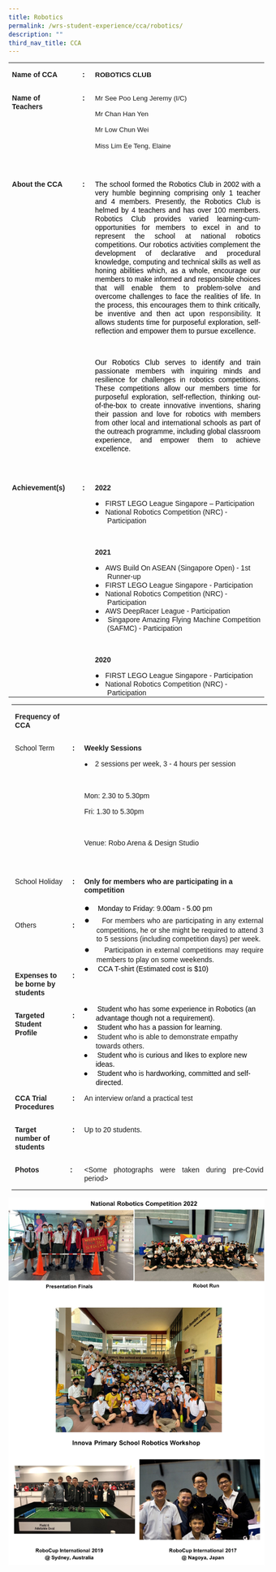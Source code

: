 ```yaml
---
title: Robotics
permalink: /wrs-student-experience/cca/robotics/
description: ""
third_nav_title: CCA
---
```

<table style="margin-left:-.25pt;border-collapse:collapse;mso-table-layout-alt:fixed;
 mso-padding-alt:0in 5.4pt 0in 5.4pt" width="606" cellpadding="0" cellspacing="0" border="0" class="MsoNormalTable"><tbody><tr style="mso-yfti-irow:0;mso-yfti-firstrow:yes"><td style="width:94.5pt;padding:0in 5.4pt 0in 5.4pt" valign="top" width="126"><p class="MsoNormal"><b style="mso-bidi-font-weight:normal"><span style="font-family:&quot;Arial&quot;,sans-serif;mso-fareast-font-family:Arial">Name of CCA</span></b></p></td><td style="width:.25in;padding:0in 5.4pt 0in 5.4pt" valign="top" width="24"><p style="text-align:center" align="center" class="MsoNormal"><b style="mso-bidi-font-weight:normal"><span style="font-family:&quot;Arial&quot;,sans-serif;
  mso-fareast-font-family:Arial">:</span></b></p></td><td style="width:4.75in;padding:0in 5.4pt 0in 5.4pt" valign="top" width="456"><p style="tab-stops:113.45pt" class="MsoNormal"><b style="mso-bidi-font-weight:
  normal"><span style="font-size:10.0pt;line-height:115%;font-family:&quot;Arial&quot;,sans-serif;
  mso-fareast-font-family:Arial">ROBOTICS CLUB</span></b></p></td></tr><tr style="mso-yfti-irow:1"><td style="width:94.5pt;padding:0in 5.4pt 0in 5.4pt" valign="top" width="126"><p class="MsoNormal"><b style="mso-bidi-font-weight:normal"><span style="font-family:&quot;Arial&quot;,sans-serif;mso-fareast-font-family:Arial">Name of Teachers</span></b></p></td><td style="width:.25in;padding:0in 5.4pt 0in 5.4pt" valign="top" width="24"><p style="text-align:center" align="center" class="MsoNormal"><b style="mso-bidi-font-weight:normal"><span style="font-family:&quot;Arial&quot;,sans-serif;
  mso-fareast-font-family:Arial">:</span></b></p></td><td style="width:4.75in;padding:0in 5.4pt 0in 5.4pt" valign="top" width="456"><p class="MsoNormal"><span style="font-size:10.0pt;line-height:115%;font-family:
  &quot;Arial&quot;,sans-serif;mso-fareast-font-family:Arial">Mr See Poo Leng Jeremy (I/C)</span></p><p class="MsoNormal"><span style="font-size:10.0pt;line-height:115%;font-family:
  &quot;Arial&quot;,sans-serif;mso-fareast-font-family:Arial">Mr Chan Han Yen</span></p><p class="MsoNormal"><span style="font-size:10.0pt;line-height:115%;font-family:
  &quot;Arial&quot;,sans-serif;mso-fareast-font-family:Arial">Mr Low Chun Wei</span></p><p class="MsoNormal"><span style="font-size:10.0pt;line-height:115%;font-family:
  &quot;Arial&quot;,sans-serif;mso-fareast-font-family:Arial">Miss Lim Ee Teng, Elaine</span><span style="font-size:8.0pt;line-height:115%;font-family:&quot;Arial&quot;,sans-serif;
  mso-fareast-font-family:Arial"></span></p><p class="MsoNormal"><span style="font-size:10.0pt;line-height:115%;font-family:
  &quot;Arial&quot;,sans-serif;mso-fareast-font-family:Arial">&nbsp;</span></p></td></tr><tr style="mso-yfti-irow:2"><td style="width:94.5pt;padding:0in 5.4pt 0in 5.4pt" valign="top" width="126"><p class="MsoNormal"><b style="mso-bidi-font-weight:normal"><span style="font-family:&quot;Arial&quot;,sans-serif;mso-fareast-font-family:Arial">About the CCA</span></b></p></td><td style="width:.25in;padding:0in 5.4pt 0in 5.4pt" valign="top" width="24"><p style="text-align:center" align="center" class="MsoNormal"><b style="mso-bidi-font-weight:normal"><span style="font-family:&quot;Arial&quot;,sans-serif;
  mso-fareast-font-family:Arial">:</span></b></p></td><td style="width:4.75in;padding:0in 5.4pt 0in 5.4pt" valign="top" width="456"><p style="text-align:justify;border:none;mso-padding-alt:
  31.0pt 31.0pt 31.0pt 31.0pt;mso-border-shadow:yes" class="MsoNormal"><span style="font-family:
  &quot;Arial&quot;,sans-serif;mso-fareast-font-family:Arial;color:black">The school formed the Robotics Club in 2002 with a very humble beginning comprising only 1 teacher and 4 members. Presently, the Robotics Club is helmed by </span><span style="font-family:&quot;Arial&quot;,sans-serif;mso-fareast-font-family:Arial">4<span style="color:black"> teachers and has over 1</span>00<span style="color:black"> members.</span> <span style="color:black">Robotics Club provides varied learning-cum-opportunities for members to excel in and to represent the school at national robotics competitions. Our robotics activities complement the development of declarative and procedural knowledge, computing and technical skills as well as honing abilities which, as a whole, encourage our members to make informed and responsible choices that will enable them to problem-solve and overcome challenges to face the realities of life. In the process, this encourages them to think critically, be inventive and then act upon </span>responsibility<span style="color:black">. It allows students time for purposeful exploration, self-reflection and empower them to pursue excellence.</span></span></p><p style="text-align:justify;border:none;mso-padding-alt:
  31.0pt 31.0pt 31.0pt 31.0pt;mso-border-shadow:yes" class="MsoNormal"><span style="font-family:
  &quot;Arial&quot;,sans-serif;mso-fareast-font-family:Arial;color:black">&nbsp;</span></p><p style="text-align:justify;border:none;mso-padding-alt:
  31.0pt 31.0pt 31.0pt 31.0pt;mso-border-shadow:yes" class="MsoNormal"><span style="font-family:
  &quot;Arial&quot;,sans-serif;mso-fareast-font-family:Arial;color:black">Our Robotics Club serves to identify and train passionate members with inquiring minds and resilience for challenges in robotics competitions. These competitions allow our members time for purposeful exploration, self-reflection, thinking out-of-the-box to create innovative inventions, sharing their passion and love for robotics with members from other local and international schools as part of the outreach programme, including global classroom experience, and empower them to achieve excellence.</span></p><p style="text-align:justify" class="MsoNormal"><span style="font-size:10.0pt;
  line-height:115%;font-family:&quot;Arial&quot;,sans-serif;mso-fareast-font-family:Arial">&nbsp;</span></p></td></tr><tr style="mso-yfti-irow:3;mso-yfti-lastrow:yes"><td style="width:94.5pt;padding:0in 5.4pt 0in 5.4pt" valign="top" width="126"><p class="MsoNormal"><b style="mso-bidi-font-weight:normal"><span style="font-family:&quot;Arial&quot;,sans-serif;mso-fareast-font-family:Arial">Achievement(s)</span></b></p></td><td style="width:.25in;padding:0in 5.4pt 0in 5.4pt" valign="top" width="24"><p style="text-align:center" align="center" class="MsoNormal"><b style="mso-bidi-font-weight:normal"><span style="font-family:&quot;Arial&quot;,sans-serif;
  mso-fareast-font-family:Arial">:</span></b></p></td><td style="width:4.75in;padding:0in 5.4pt 0in 5.4pt" valign="top" width="456"><p style="border:none;mso-padding-alt:31.0pt 31.0pt 31.0pt 31.0pt;
  mso-border-shadow:yes" class="MsoNormal"><b style="mso-bidi-font-weight:normal"><span style="font-family:&quot;Arial&quot;,sans-serif;mso-fareast-font-family:Arial">2022</span></b></p><p style="margin-top:0in;margin-right:0in;margin-bottom:0in;
  margin-left:.25in;text-indent:-.25in;line-height:normal;mso-list:l0 level1 lfo1;
  border:none;mso-padding-alt:31.0pt 31.0pt 31.0pt 31.0pt;mso-border-shadow:
  yes" class="MsoNormal"><span style="font-family:&quot;Arial&quot;,sans-serif;
  mso-fareast-font-family:Arial"><span style="mso-list:Ignore">●<span style="font:7.0pt &quot;Times New Roman&quot;">&nbsp;&nbsp;&nbsp;&nbsp; </span></span></span><span style="font-family:&quot;Arial&quot;,sans-serif;mso-fareast-font-family:Arial">FIRST LEGO League Singapore – Participation</span></p><p style="margin-top:0in;margin-right:0in;margin-bottom:0in;
  margin-left:.25in;text-indent:-.25in;line-height:normal;mso-list:l0 level1 lfo1;
  border:none;mso-padding-alt:31.0pt 31.0pt 31.0pt 31.0pt;mso-border-shadow:
  yes" class="MsoNormal"><span style="font-family:&quot;Arial&quot;,sans-serif;
  mso-fareast-font-family:Arial"><span style="mso-list:Ignore">●<span style="font:7.0pt &quot;Times New Roman&quot;">&nbsp;&nbsp;&nbsp;&nbsp; </span></span></span><span style="font-family:&quot;Arial&quot;,sans-serif;mso-fareast-font-family:Arial">National Robotics Competition (NRC) - Participation</span></p><p style="border:none;mso-padding-alt:31.0pt 31.0pt 31.0pt 31.0pt;
  mso-border-shadow:yes" class="MsoNormal"><span style="font-family:&quot;Arial&quot;,sans-serif;
  mso-fareast-font-family:Arial">&nbsp;</span></p><p style="border:none;mso-padding-alt:31.0pt 31.0pt 31.0pt 31.0pt;
  mso-border-shadow:yes" class="MsoNormal"><b style="mso-bidi-font-weight:normal"><span style="font-family:&quot;Arial&quot;,sans-serif;mso-fareast-font-family:Arial">2021</span></b></p><p style="margin-top:0in;margin-right:0in;margin-bottom:0in;
  margin-left:.25in;text-indent:-.25in;line-height:normal;mso-list:l0 level1 lfo1;
  border:none;mso-padding-alt:31.0pt 31.0pt 31.0pt 31.0pt;mso-border-shadow:
  yes" class="MsoNormal"><span style="font-family:&quot;Arial&quot;,sans-serif;
  mso-fareast-font-family:Arial"><span style="mso-list:Ignore">●<span style="font:7.0pt &quot;Times New Roman&quot;">&nbsp;&nbsp;&nbsp;&nbsp; </span></span></span><span style="font-family:&quot;Arial&quot;,sans-serif;mso-fareast-font-family:Arial">AWS Build On ASEAN (Singapore Open) - 1st Runner-up</span></p><p style="margin-top:0in;margin-right:0in;margin-bottom:0in;
  margin-left:.25in;text-indent:-.25in;line-height:normal;mso-list:l0 level1 lfo1;
  border:none;mso-padding-alt:31.0pt 31.0pt 31.0pt 31.0pt;mso-border-shadow:
  yes" class="MsoNormal"><span style="font-family:&quot;Arial&quot;,sans-serif;
  mso-fareast-font-family:Arial"><span style="mso-list:Ignore">●<span style="font:7.0pt &quot;Times New Roman&quot;">&nbsp;&nbsp;&nbsp;&nbsp; </span></span></span><span style="font-family:&quot;Arial&quot;,sans-serif;mso-fareast-font-family:Arial">FIRST LEGO League Singapore - Participation</span></p><p style="margin-top:0in;margin-right:0in;margin-bottom:0in;
  margin-left:.25in;text-indent:-.25in;line-height:normal;mso-list:l0 level1 lfo1;
  border:none;mso-padding-alt:31.0pt 31.0pt 31.0pt 31.0pt;mso-border-shadow:
  yes" class="MsoNormal"><span style="font-family:&quot;Arial&quot;,sans-serif;
  mso-fareast-font-family:Arial"><span style="mso-list:Ignore">●<span style="font:7.0pt &quot;Times New Roman&quot;">&nbsp;&nbsp;&nbsp;&nbsp; </span></span></span><span style="font-family:&quot;Arial&quot;,sans-serif;mso-fareast-font-family:Arial">National Robotics Competition (NRC) - Participation</span></p><p style="margin-top:0in;margin-right:0in;margin-bottom:0in;
  margin-left:.25in;text-indent:-.25in;line-height:normal;mso-list:l0 level1 lfo1;
  border:none;mso-padding-alt:31.0pt 31.0pt 31.0pt 31.0pt;mso-border-shadow:
  yes" class="MsoNormal"><span style="font-family:&quot;Arial&quot;,sans-serif;
  mso-fareast-font-family:Arial"><span style="mso-list:Ignore">●<span style="font:7.0pt &quot;Times New Roman&quot;">&nbsp;&nbsp;&nbsp;&nbsp; </span></span></span><span style="font-family:&quot;Arial&quot;,sans-serif;mso-fareast-font-family:Arial">AWS DeepRacer League - Participation</span></p><p style="margin-top:0in;margin-right:0in;margin-bottom:0in;
  margin-left:.25in;text-align:justify;text-indent:-.25in;line-height:normal;
  mso-list:l0 level1 lfo1;border:none;mso-padding-alt:31.0pt 31.0pt 31.0pt 31.0pt;
  mso-border-shadow:yes" class="MsoNormal"><span style="font-family:&quot;Arial&quot;,sans-serif;
  mso-fareast-font-family:Arial"><span style="mso-list:Ignore">●<span style="font:7.0pt &quot;Times New Roman&quot;">&nbsp;&nbsp;&nbsp;&nbsp; </span></span></span><span style="font-family:&quot;Arial&quot;,sans-serif;mso-fareast-font-family:Arial">Singapore Amazing Flying Machine Competition (SAFMC) - Participation</span></p><p style="border:none;mso-padding-alt:31.0pt 31.0pt 31.0pt 31.0pt;
  mso-border-shadow:yes" class="MsoNormal"><span style="font-family:&quot;Arial&quot;,sans-serif;
  mso-fareast-font-family:Arial">&nbsp;</span></p><p class="MsoNormal"><b style="mso-bidi-font-weight:normal"><span style="font-family:&quot;Arial&quot;,sans-serif;mso-fareast-font-family:Arial">2020</span></b></p><p style="margin-top:0in;margin-right:0in;margin-bottom:0in;
  margin-left:.25in;text-indent:-.25in;line-height:normal;mso-list:l1 level1 lfo2;
  border:none;mso-padding-alt:31.0pt 31.0pt 31.0pt 31.0pt;mso-border-shadow:
  yes" class="MsoNormal"><span style="font-family:&quot;Arial&quot;,sans-serif;
  mso-fareast-font-family:Arial"><span style="mso-list:Ignore">●<span style="font:7.0pt &quot;Times New Roman&quot;">&nbsp;&nbsp;&nbsp;&nbsp; </span></span></span><span style="font-family:&quot;Arial&quot;,sans-serif;mso-fareast-font-family:Arial">FIRST LEGO League Singapore - Participation</span></p><p style="margin-top:0in;margin-right:0in;margin-bottom:0in;
  margin-left:.25in;text-indent:-.25in;line-height:normal;mso-list:l1 level1 lfo2;
  border:none;mso-padding-alt:31.0pt 31.0pt 31.0pt 31.0pt;mso-border-shadow:
  yes" class="MsoNormal"><span style="font-family:&quot;Arial&quot;,sans-serif;
  mso-fareast-font-family:Arial"><span style="mso-list:Ignore">●<span style="font:7.0pt &quot;Times New Roman&quot;">&nbsp;&nbsp;&nbsp;&nbsp; </span></span></span><span style="font-family:&quot;Arial&quot;,sans-serif;mso-fareast-font-family:Arial">National Robotics Competition (NRC) - Participation</span></p></td></tr></tbody></table>
<table style="margin-left:4.25pt;border-collapse:collapse;mso-table-layout-alt:fixed;
 mso-padding-alt:0in 5.4pt 0in 5.4pt" width="594" cellpadding="0" cellspacing="0" border="0" class="MsoNormalTable"><tbody><tr style="mso-yfti-irow:0;mso-yfti-firstrow:yes"><td style="width:76.75pt;padding:0in 5.4pt 0in 5.4pt" valign="top" width="102"><p class="MsoNormal"><b style="mso-bidi-font-weight:normal"><span style="font-family:&quot;Arial&quot;,sans-serif;mso-fareast-font-family:Arial">Frequency of CCA</span></b><span style="font-family:&quot;Arial&quot;,sans-serif;mso-fareast-font-family:
  Arial"></span></p></td><td style="width:13.5pt;padding:0in 5.4pt 0in 5.4pt" valign="top" width="18"><p style="text-align:center" align="center" class="MsoNormal"><span style="font-family:&quot;Arial&quot;,sans-serif;mso-fareast-font-family:Arial">&nbsp;</span></p></td><td style="width:355.25pt;padding:0in 5.4pt 0in 5.4pt" valign="top" width="474"><p class="MsoNormal"><span style="font-family:&quot;Arial&quot;,sans-serif;mso-fareast-font-family:
  Arial;color:#0070C0">&nbsp;</span></p></td></tr><tr style="mso-yfti-irow:1"><td style="width:76.75pt;padding:0in 5.4pt 0in 5.4pt" valign="top" width="102"><p class="MsoNormal"><span style="font-family:&quot;Arial&quot;,sans-serif;mso-fareast-font-family:
  Arial">School Term</span></p></td><td style="width:13.5pt;padding:0in 5.4pt 0in 5.4pt" valign="top" width="18"><p style="text-align:center" align="center" class="MsoNormal"><b style="mso-bidi-font-weight:normal"><span style="font-family:&quot;Arial&quot;,sans-serif;
  mso-fareast-font-family:Arial">:</span></b></p></td><td style="width:355.25pt;padding:0in 5.4pt 0in 5.4pt" valign="top" width="474"><p class="MsoNormal"><b style="mso-bidi-font-weight:normal"><span style="font-family:&quot;Arial&quot;,sans-serif;mso-fareast-font-family:Arial">Weekly Sessions</span></b><span style="font-family:&quot;Arial&quot;,sans-serif;mso-fareast-font-family:
  Arial"></span></p><p style="margin-top:0in;margin-right:0in;margin-bottom:0in;
  margin-left:13.5pt;text-indent:-13.5pt;line-height:normal;mso-list:l1 level1 lfo3" class="MsoNormal"><span style="font-size:9.0pt;font-family:&quot;Noto Sans&quot;,sans-serif;mso-fareast-font-family:
  &quot;Noto Sans&quot;"><span style="mso-list:Ignore">●<span style="font:7.0pt &quot;Times New Roman&quot;">&nbsp;&nbsp;&nbsp;&nbsp;&nbsp; </span></span></span><span style="font-family:&quot;Arial&quot;,sans-serif;
  mso-fareast-font-family:Arial">2 sessions per week, 3 - 4 hours per session<span style="mso-spacerun:yes">&nbsp;&nbsp;</span></span></p><p class="MsoNormal"><span style="font-family:&quot;Arial&quot;,sans-serif;mso-fareast-font-family:
  Arial">&nbsp;</span></p><p class="MsoNormal"><span style="font-family:&quot;Arial&quot;,sans-serif;mso-fareast-font-family:
  Arial">Mon: 2.30 to 5.30pm</span></p><p class="MsoNormal"><span style="font-family:&quot;Arial&quot;,sans-serif;mso-fareast-font-family:
  Arial">Fri: 1.30 to 5.30pm</span></p><p class="MsoNormal"><span style="font-family:&quot;Arial&quot;,sans-serif;mso-fareast-font-family:
  Arial">&nbsp;</span></p><p class="MsoNormal"><span style="font-family:&quot;Arial&quot;,sans-serif;mso-fareast-font-family:
  Arial">Venue: Robo Arena &amp; Design Studio</span></p><p style="border:none;mso-padding-alt:31.0pt 31.0pt 31.0pt 31.0pt;
  mso-border-shadow:yes" class="MsoNormal"><span style="font-family:&quot;Arial&quot;,sans-serif;
  mso-fareast-font-family:Arial">&nbsp;</span></p></td></tr><tr style="mso-yfti-irow:2"><td style="width:76.75pt;padding:0in 5.4pt 0in 5.4pt" valign="top" width="102"><p class="MsoNormal"><span style="font-family:&quot;Arial&quot;,sans-serif;mso-fareast-font-family:
  Arial">School Holiday</span></p></td><td style="width:13.5pt;padding:0in 5.4pt 0in 5.4pt" valign="top" width="18"><p style="text-align:center" align="center" class="MsoNormal"><b style="mso-bidi-font-weight:normal"><span style="font-family:&quot;Arial&quot;,sans-serif;
  mso-fareast-font-family:Arial">:</span></b></p></td><td style="width:355.25pt;padding:0in 5.4pt 0in 5.4pt" valign="top" width="474"><p class="MsoNormal"><b style="mso-bidi-font-weight:normal"><span style="font-family:&quot;Arial&quot;,sans-serif;mso-fareast-font-family:Arial">Only for members who are participating in a competition</span></b><u><span style="font-family:&quot;Arial&quot;,sans-serif;mso-fareast-font-family:Arial"></span></u><span style="font-family:&quot;Arial&quot;,sans-serif;mso-fareast-font-family:Arial"></span></p><p style="margin-top:0in;margin-right:0in;margin-bottom:0in;
  margin-left:.25in;text-indent:-.25in;line-height:normal;mso-list:l3 level1 lfo4;
  border:none;mso-padding-alt:31.0pt 31.0pt 31.0pt 31.0pt;mso-border-shadow:
  yes" class="MsoNormal"><span style="font-size:13.0pt;font-family:&quot;Noto Sans&quot;,sans-serif;
  mso-fareast-font-family:&quot;Noto Sans&quot;;color:black"><span style="mso-list:Ignore">●<span style="font:7.0pt &quot;Times New Roman&quot;">&nbsp;&nbsp;&nbsp;&nbsp;&nbsp;&nbsp; </span></span></span><span style="font-family:&quot;Arial&quot;,sans-serif;mso-fareast-font-family:Arial;
  color:black">Monday to Friday: </span><span style="font-family:&quot;Arial&quot;,sans-serif;
  mso-fareast-font-family:Arial">9<span style="color:black">.00am - 5.00 p</span>m<span style="color:black"></span></span></p></td></tr><tr style="mso-yfti-irow:3"><td style="width:76.75pt;padding:0in 5.4pt 0in 5.4pt" valign="top" width="102"><p class="MsoNormal"><span style="font-family:&quot;Arial&quot;,sans-serif;mso-fareast-font-family:
  Arial">Others</span></p></td><td style="width:13.5pt;padding:0in 5.4pt 0in 5.4pt" valign="top" width="18"><p style="text-align:center" align="center" class="MsoNormal"><b style="mso-bidi-font-weight:normal"><span style="font-family:&quot;Arial&quot;,sans-serif;
  mso-fareast-font-family:Arial">:</span></b></p></td><td style="width:355.25pt;padding:0in 5.4pt 0in 5.4pt" valign="top" width="474"><p style="margin-top:0in;margin-right:0in;margin-bottom:0in;
  margin-left:.25in;text-align:justify;text-indent:-.25in;line-height:normal;
  mso-list:l3 level1 lfo4" class="MsoNormal"><span style="font-size:13.0pt;
  font-family:&quot;Noto Sans&quot;,sans-serif;mso-fareast-font-family:&quot;Noto Sans&quot;"><span style="mso-list:Ignore">●<span style="font:7.0pt &quot;Times New Roman&quot;">&nbsp;&nbsp;&nbsp;&nbsp;&nbsp;&nbsp; </span></span></span><span style="font-family:&quot;Arial&quot;,sans-serif;
  mso-fareast-font-family:Arial">For members who are participating in any external competitions, he or she might be required to attend 3 to 5 sessions (including competition days) per week.</span></p><p style="margin-top:0in;margin-right:0in;margin-bottom:0in;
  margin-left:.25in;text-align:justify;text-indent:-.25in;line-height:normal;
  mso-list:l3 level1 lfo4" class="MsoNormal"><span style="font-size:13.0pt;
  font-family:&quot;Noto Sans&quot;,sans-serif;mso-fareast-font-family:&quot;Noto Sans&quot;"><span style="mso-list:Ignore">●<span style="font:7.0pt &quot;Times New Roman&quot;">&nbsp;&nbsp;&nbsp;&nbsp;&nbsp;&nbsp; </span></span></span><span style="font-family:&quot;Arial&quot;,sans-serif;
  mso-fareast-font-family:Arial">Participation in external competitions may require members to play on some weekends.</span></p></td></tr><tr style="mso-yfti-irow:4"><td style="width:76.75pt;padding:0in 5.4pt 0in 5.4pt" valign="top" width="102"><p class="MsoNormal"><b style="mso-bidi-font-weight:normal"><span style="font-family:&quot;Arial&quot;,sans-serif;mso-fareast-font-family:Arial">Expenses to be borne by students</span></b></p></td><td style="width:13.5pt;padding:0in 5.4pt 0in 5.4pt" valign="top" width="18"><p style="text-align:center" align="center" class="MsoNormal"><b style="mso-bidi-font-weight:normal"><span style="font-family:&quot;Arial&quot;,sans-serif;
  mso-fareast-font-family:Arial">:</span></b></p><p style="text-align:center" align="center" class="MsoNormal"><b style="mso-bidi-font-weight:normal"><span style="font-family:&quot;Arial&quot;,sans-serif;
  mso-fareast-font-family:Arial">&nbsp;</span></b></p></td><td style="width:355.25pt;padding:0in 5.4pt 0in 5.4pt" valign="top" width="474"><p style="margin-top:0in;margin-right:0in;margin-bottom:0in;
  margin-left:17.85pt;text-indent:-17.85pt;line-height:normal;mso-list:l2 level1 lfo1;
  border:none;mso-padding-alt:31.0pt 31.0pt 31.0pt 31.0pt;mso-border-shadow:
  yes" class="MsoNormal"><span style="font-family:&quot;Noto Sans&quot;,sans-serif;
  mso-fareast-font-family:&quot;Noto Sans&quot;;color:black"><span style="mso-list:Ignore">●<span style="font:7.0pt &quot;Times New Roman&quot;">&nbsp;&nbsp;&nbsp;&nbsp;&nbsp;&nbsp;&nbsp; </span></span></span><span style="font-family:&quot;Arial&quot;,sans-serif;
  mso-fareast-font-family:Arial;color:black">CCA T-shirt (Estimated cost is $10)</span></p></td></tr><tr style="mso-yfti-irow:5"><td style="width:76.75pt;padding:0in 5.4pt 0in 5.4pt" valign="top" width="102"><p class="MsoNormal"><b style="mso-bidi-font-weight:normal"><span style="font-family:&quot;Arial&quot;,sans-serif;mso-fareast-font-family:Arial">Targeted Student Profile</span></b></p><p class="MsoNormal"><b style="mso-bidi-font-weight:normal"><span style="font-family:&quot;Arial&quot;,sans-serif;mso-fareast-font-family:Arial">&nbsp;</span></b></p></td><td style="width:13.5pt;padding:0in 5.4pt 0in 5.4pt" valign="top" width="18"><p style="text-align:center" align="center" class="MsoNormal"><b style="mso-bidi-font-weight:normal"><span style="font-family:&quot;Arial&quot;,sans-serif;
  mso-fareast-font-family:Arial">:</span></b></p><p style="text-align:center" align="center" class="MsoNormal"><b style="mso-bidi-font-weight:normal"><span style="font-family:&quot;Arial&quot;,sans-serif;
  mso-fareast-font-family:Arial">&nbsp;</span></b></p></td><td style="width:355.25pt;padding:0in 5.4pt 0in 5.4pt" valign="top" width="474"><p style="margin-top:0in;margin-right:0in;margin-bottom:0in;
  margin-left:17.0pt;text-indent:-.25in;line-height:normal;mso-list:l0 level1 lfo2;
  border:none;mso-padding-alt:31.0pt 31.0pt 31.0pt 31.0pt;mso-border-shadow:
  yes" class="MsoNormal"><span style="font-family:&quot;Noto Sans&quot;,sans-serif;
  mso-fareast-font-family:&quot;Noto Sans&quot;;color:black"><span style="mso-list:Ignore">●<span style="font:7.0pt &quot;Times New Roman&quot;">&nbsp;&nbsp;&nbsp;&nbsp;&nbsp;&nbsp;&nbsp; </span></span></span><span style="font-family:&quot;Arial&quot;,sans-serif;
  mso-fareast-font-family:Arial;color:black">Student who ha</span><span style="font-family:&quot;Arial&quot;,sans-serif;mso-fareast-font-family:Arial">s <span style="color:black">some experience in Robotics (an advantage though not a requirement).</span></span></p><p style="margin-top:0in;margin-right:0in;margin-bottom:0in;
  margin-left:17.0pt;text-indent:-.25in;line-height:normal;mso-list:l0 level1 lfo2;
  border:none;mso-padding-alt:31.0pt 31.0pt 31.0pt 31.0pt;mso-border-shadow:
  yes" class="MsoNormal"><span style="font-family:&quot;Noto Sans&quot;,sans-serif;
  mso-fareast-font-family:&quot;Noto Sans&quot;;color:black"><span style="mso-list:Ignore">●<span style="font:7.0pt &quot;Times New Roman&quot;">&nbsp;&nbsp;&nbsp;&nbsp;&nbsp;&nbsp;&nbsp; </span></span></span><span style="font-family:&quot;Arial&quot;,sans-serif;
  mso-fareast-font-family:Arial;color:black">Student who h</span><span style="font-family:&quot;Arial&quot;,sans-serif;mso-fareast-font-family:Arial">as <span style="color:black">a passion for learning.</span></span></p><p style="margin-top:0in;margin-right:0in;margin-bottom:0in;
  margin-left:17.0pt;text-indent:-.25in;line-height:normal;mso-list:l0 level1 lfo2;
  border:none;mso-padding-alt:31.0pt 31.0pt 31.0pt 31.0pt;mso-border-shadow:
  yes" class="MsoNormal"><span style="font-family:&quot;Noto Sans&quot;,sans-serif;
  mso-fareast-font-family:&quot;Noto Sans&quot;;color:black"><span style="mso-list:Ignore">●<span style="font:7.0pt &quot;Times New Roman&quot;">&nbsp;&nbsp;&nbsp;&nbsp;&nbsp;&nbsp;&nbsp; </span></span></span><span style="font-family:&quot;Arial&quot;,sans-serif;
  mso-fareast-font-family:Arial">Student who is able to demonstrate empathy towards others.</span></p><p style="margin-top:0in;margin-right:0in;margin-bottom:0in;
  margin-left:17.0pt;text-indent:-.25in;line-height:normal;mso-list:l0 level1 lfo2;
  border:none;mso-padding-alt:31.0pt 31.0pt 31.0pt 31.0pt;mso-border-shadow:
  yes" class="MsoNormal"><span style="font-family:&quot;Noto Sans&quot;,sans-serif;
  mso-fareast-font-family:&quot;Noto Sans&quot;;color:black"><span style="mso-list:Ignore">●<span style="font:7.0pt &quot;Times New Roman&quot;">&nbsp;&nbsp;&nbsp;&nbsp;&nbsp;&nbsp;&nbsp; </span></span></span><span style="font-family:&quot;Arial&quot;,sans-serif;
  mso-fareast-font-family:Arial;color:black">Student</span><span style="font-family:&quot;Arial&quot;,sans-serif;mso-fareast-font-family:Arial"> <span style="color:black">who </span>is<span style="color:black"> curious and likes to explore new ideas.</span></span></p><p style="margin-top:0in;margin-right:0in;margin-bottom:0in;
  margin-left:17.0pt;text-indent:-.25in;line-height:normal;mso-list:l0 level1 lfo2;
  border:none;mso-padding-alt:31.0pt 31.0pt 31.0pt 31.0pt;mso-border-shadow:
  yes" class="MsoNormal"><span style="font-family:&quot;Noto Sans&quot;,sans-serif;
  mso-fareast-font-family:&quot;Noto Sans&quot;;color:black"><span style="mso-list:Ignore">●<span style="font:7.0pt &quot;Times New Roman&quot;">&nbsp;&nbsp;&nbsp;&nbsp;&nbsp;&nbsp;&nbsp; </span></span></span><span style="font-family:&quot;Arial&quot;,sans-serif;
  mso-fareast-font-family:Arial;color:black">Student who </span><span style="font-family:&quot;Arial&quot;,sans-serif;mso-fareast-font-family:Arial">is<span style="color:black"> hardworking, committed and self-directed.</span></span></p></td></tr><tr style="mso-yfti-irow:6"><td style="width:76.75pt;padding:0in 5.4pt 0in 5.4pt" valign="top" width="102"><p class="MsoNormal"><b style="mso-bidi-font-weight:normal"><span style="font-family:&quot;Arial&quot;,sans-serif;mso-fareast-font-family:Arial">CCA Trial Procedures</span></b></p></td><td style="width:13.5pt;padding:0in 5.4pt 0in 5.4pt" valign="top" width="18"><p style="text-align:center" align="center" class="MsoNormal"><b style="mso-bidi-font-weight:normal"><span style="font-family:&quot;Arial&quot;,sans-serif;
  mso-fareast-font-family:Arial">:</span></b></p></td><td style="width:355.25pt;padding:0in 5.4pt 0in 5.4pt" valign="top" width="474"><p style="text-align:justify" class="MsoNormal"><span style="font-family:&quot;Arial&quot;,sans-serif;
  mso-fareast-font-family:Arial">An interview or/and a practical test</span></p></td></tr><tr style="mso-yfti-irow:7"><td style="width:76.75pt;padding:0in 5.4pt 0in 5.4pt" valign="top" width="102"><p class="MsoNormal"><b style="mso-bidi-font-weight:normal"><span style="font-family:&quot;Arial&quot;,sans-serif;mso-fareast-font-family:Arial">Target number of students</span></b></p></td><td style="width:13.5pt;padding:0in 5.4pt 0in 5.4pt" valign="top" width="18"><p style="text-align:center" align="center" class="MsoNormal"><b style="mso-bidi-font-weight:normal"><span style="font-family:&quot;Arial&quot;,sans-serif;
  mso-fareast-font-family:Arial">:</span></b></p></td><td style="width:355.25pt;padding:0in 5.4pt 0in 5.4pt" valign="top" width="474"><p class="MsoNormal"><span style="font-family:&quot;Arial&quot;,sans-serif;mso-fareast-font-family:
  Arial">Up to 20 students.</span></p></td></tr><tr style="mso-yfti-irow:8;mso-yfti-lastrow:yes;height:25.35pt"><td style="width:76.75pt;padding:0in 5.4pt 0in 5.4pt;
  height:25.35pt" valign="top" width="102"><p class="MsoNormal"><b style="mso-bidi-font-weight:normal"><span style="font-family:&quot;Arial&quot;,sans-serif;mso-fareast-font-family:Arial">Photos</span></b></p></td><td style="width:13.5pt;padding:0in 5.4pt 0in 5.4pt;
  height:25.35pt" valign="top" width="18"><p class="MsoNormal"><b style="mso-bidi-font-weight:normal"><span style="font-family:&quot;Arial&quot;,sans-serif;mso-fareast-font-family:Arial">:</span></b></p></td><td style="width:355.25pt;padding:0in 5.4pt 0in 5.4pt;
  height:25.35pt" valign="top" width="474"><p style="text-align:justify" class="MsoNormal"><span style="font-family:&quot;Arial&quot;,sans-serif;
  mso-fareast-font-family:Arial">&lt;Some photographs were taken during pre-Covid period&gt;</span></p></td></tr></tbody></table>

![](/images/ROBO.jpg)